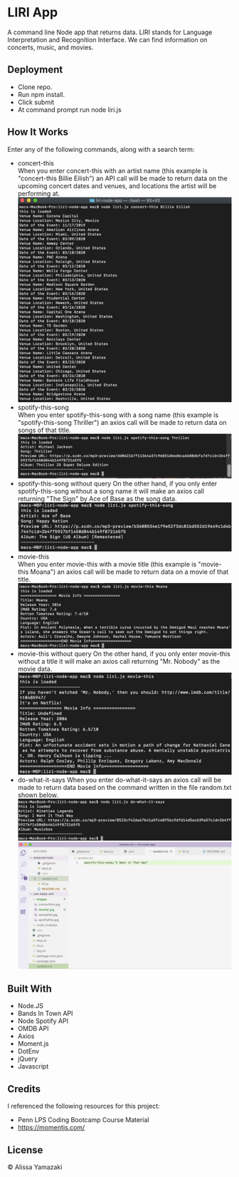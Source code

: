 # LIRI App 

A command line Node app that returns data. LIRI stands for Language Interpretation and Recognition Interface. We can find information on concerts, music, and movies. 

## Deployment

* Clone repo.
* Run npm install.
* Click submit
* At command prompt run node liri.js <pass in an instruction from above>

## How It Works

Enter any of the following commands, along with a search term:
* concert-this  
  When you enter concert-this with an artist name (this example is "concert-this Billie Eilish") an API call will be made to return data on the upcoming concert dates and venues, and locations the artist will be performing at.
![Concert This](images/concertthis.jpg)
* spotify-this-song  
  When you enter spotify-this-song with a song name (this example is "spotify-this-song Thriller") an axios call will be made to return data on songs of that title.
![Spotify This](images/spotifythis.jpg)
* spotify-this-song without query
  On the other hand, if you only enter spotify-this-song without a song name it will make an axios call returning "The Sign" by Ace of Base as the song data.
![Spotify Default](images/spotifydefault.jpg)
* movie-this  
  When you enter movie-this with a movie title (this example is "movie-this Moana") an axios call will be made to return data on a movie of that title.
![Movie This](images/moviethis.jpg)
* movie-this without query
  On the other hand, if you only enter movie-this without a title it will make an axios call returning "Mr. Nobody" as the movie data.
![Movie Default](images/moviedefault.jpg)  
* do-what-it-says
   When you enter do-what-it-says an axios call will be made to return data based on the command written in the file random.txt shown below.
![Do What](images/dowhat.jpg)
![That Way](images/thatway.jpg)

## Built With

* Node.JS
* Bands In Town API
* Node Spotify API
* OMDB API
* Axios
* Moment.js
* DotEnv
* jQuery
* Javascript

## Credits

I referenced the following resources for this project:

* Penn LPS Coding Bootcamp Course Material
* https://momentjs.com/

## License

&copy; Alissa Yamazaki

